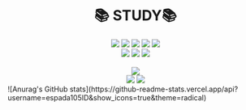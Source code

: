 
<div align=center><h1>📚 STUDY📚 </h1></div>

<div align=center> 

  <img src="https://img.shields.io/badge/c++-00599C?style=forflat&logo=c%2B%2B&logoColor=white">
  <img src="https://img.shields.io/badge/-Python-3776AB?style=flat&logo=Python&logoColor=white"/> 
  <img src="https://img.shields.io/badge/java-007396?style=flat&logo=java&logoColor=white">
  <img src="https://img.shields.io/badge/r-276DC3?style=flat&logo=java&logoColor=white">
  <img src="https://img.shields.io/badge/c-A8B9CC?style=flat&logo=java&logoColor=white">
  
  <br>
<img src="https://img.shields.io/badge/-HTML-E34F26?style=flat&logo=HTML5&logoColor=white"/>
  <img src="https://img.shields.io/badge/-CSS-1572B6?style=flat&logo=CSS3&logoColor=white"/>
  <img src="https://img.shields.io/badge/-JavaScript-F7DF1E?style=flat&logo=JavaScript&logoColor=white"/>
  
  <br>
  
  <br>
</div>

<div align=center>
<img src="https://img.shields.io/badge/notion-000000?style=flat&logo=notion&logoColor=white">

  
</div>

<div align=center>
<img src="https://img.shields.io/badge/-visualstudiocode-007ACC?style=flat&logo=visualstudiocode&logoColor=white"/>
<img src="https://img.shields.io/badge/-intellijideae-000000?style=flat&logo=intellijideae&logoColor=white"/>

  
</div>

<div>
  ![Anurag's GitHub stats](https://github-readme-stats.vercel.app/api?username=espada105ID&show_icons=true&theme=radical)
</div>
